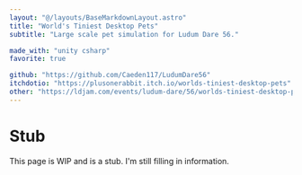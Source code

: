 ```yaml
---
layout: "@/layouts/BaseMarkdownLayout.astro"
title: "World's Tiniest Desktop Pets"
subtitle: "Large scale pet simulation for Ludum Dare 56."

made_with: "unity csharp"
favorite: true

github: "https://github.com/Caeden117/LudumDare56"
itchdotio: "https://plusonerabbit.itch.io/worlds-tiniest-desktop-pets"
other: "https://ldjam.com/events/ludum-dare/56/worlds-tiniest-desktop-pets"
---
```


# Stub

This page is WIP and is a stub. I'm still filling in information.
